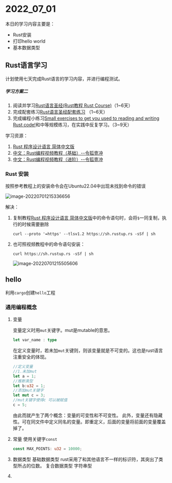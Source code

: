 # 2022_07_01



本日的学习内容主要是：

- Rust安装
- 打印hello world
- 基本数据类型

## Rust语言学习

计划使用七天完成Rust语言的学习内容，并进行编程测试。

##### 学习方案二

1. 阅读并学习[Rust语言圣经(Rust教程 Rust Course)](https://course.rs/)（1~6天）
2. 完成配套练习[Rust语言圣经配套练习](https://practice.rs/) （1~6天）
3. 完成编程小练习[Small exercises to get you used to reading and writing Rust code!](https://github.com/rust-lang/rustlings)和中等规模练习，在实践中反复学习。（3~9天）

学习资源：

1. [Rust 程序设计语言 简体中文版](https://kaisery.github.io/trpl-zh-cn/)
2. [中文：Rust编程视频教程（基础）--令狐壹冲](https://www.bilibili.com/video/BV1xJ411B79h?from=search&seid=11418904650629340673)
3. [中文：Rust编程视频教程（进阶）--令狐壹冲](https://www.bilibili.com/video/BV1FJ411Y71o?from=search&seid=11418904650629340673)

### Rust 安装

按照参考教程上的安装命令会在Ubuntu22.04中出现未找到命令的错误

![image-20220701215336656](https://growlr-center-blog-image.oss-cn-beijing.aliyuncs.com/image/image-20220701215336656.png)

解决：

1. 复制教程[Rust 程序设计语言 简体中文版](https://kaisery.github.io/trpl-zh-cn/)中的命令语句时，会将`$`一同复制，执行的时候需要删除
   ```shell
   curl --proto '=https' --tlsv1.2 https://sh.rustup.rs -sSf | sh
   ```

2. 也可照视频教程中的命令语句安装：

	```shell
	curl https://sh.rustup.rs -sSf | sh
	```

	![image-20220701215505606](https://growlr-center-blog-image.oss-cn-beijing.aliyuncs.com/image/image-20220701215505606.png)

## hello

利用`cargo`创建`hello`工程



### 通用编程概念

1. 变量

   变量定义时用`mut`关键字。mut是mutable的意思。

   ```rust
   let var_name : type
   ```

   在定义变量时，若未加`mut`关键则，则该变量就是不可变的。这也是rust语言注重安全的体现。

   ```rust
   //定义变量
   //1.未加mut
   let a = 1;
   //推断类型
   let b:u32 = 1;
   //添加mut关键字
   let mut c = 3;
   //mut关键字使得c 可以被赋值
   c = 5;
   ```

   由此而就产生了两个概念：变量的可变性和不可变性。
   此外，变量还有隐藏性。可在同文件中定义同名的变量。即重定义，后面的变量将前面的变量覆盖掉了。

2. 常量
   使用关键字`const`

   ```rust
   const MAX_POINTS: u32 = 10000;
   ```

   

3. 数据类型
   基础数据类型 rust采用了和其他语言不一样的标识符，其突出了类型所占的位数。
   复合数据类型
   字符串型

4. 